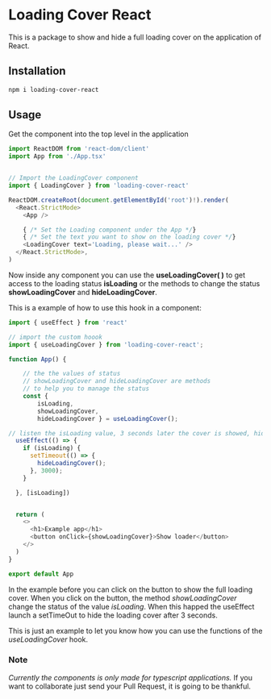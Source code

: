# Loading Cover React

This is a package to show and hide a full loading cover on the application of React.

## Installation

```bash
npm i loading-cover-react
```

## Usage

Get the component into the top level in the application

```typescript
import ReactDOM from 'react-dom/client'
import App from './App.tsx'


// Import the LoadingCover component
import { LoadingCover } from 'loading-cover-react'

ReactDOM.createRoot(document.getElementById('root')!).render(
  <React.StrictMode>
    <App />

    { /* Set the Loading component under the App */}
    { /* Set the text you want to show on the loading cover */}
    <LoadingCover text='Loading, please wait...' />
  </React.StrictMode>,
)
```

Now inside any component you can use the **useLoadingCover( )** to get access to the loading status **isLoading** or the methods to change the status **showLoadingCover** and **hideLoadingCover**.

This is a example of how to use this hook in a component:

```typescript
import { useEffect } from 'react'

// import the custom hoook
import { useLoadingCover } from 'loading-cover-react';

function App() {

    // the the values of status
    // showLoadingCover and hideLoadingCover are methods
    // to help you to manage the status
    const {
        isLoading,
        showLoadingCover,
        hideLoadingCover } = useLoadingCover();

// listen the isLoading value, 3 seconds later the cover is showed, hide the loading cover
  useEffect(() => {
    if (isLoading) {
      setTimeout(() => {
        hideLoadingCover();
      }, 3000);
    }

  }, [isLoading])


  return (
    <>
      <h1>Example app</h1>
      <button onClick={showLoadingCover}>Show loader</button>
    </>
  )
}

export default App

```

In the example before you can click on the button to show the full loading cover. When you click on the button, the method *showLoadingCover* change the status of the value *isLoading*. When this happed the useEffect launch a setTimeOut to hide the loading cover after 3 seconds. 

This is just an example to let you know how you can use the functions of the *useLoadingCover* hook. 

### Note
*Currently the components is only made for typescript applications.*
If you want to collaborate just send your Pull Request, it is going to be thankful.

